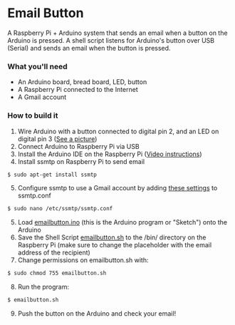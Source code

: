 # Email Button
A Raspberry Pi + Arduino system that sends an email when a button on the Arduino is pressed.
A shell script listens for Arduino's button over USB (Serial) and sends an email when the button is pressed.

### What you'll need
- An Arduino board, bread board, LED, button
- A Raspberry Pi connected to the Internet
- A Gmail account

### How to build it
1. Wire Arduino with a button connected to digital pin 2, and an LED on digital pin 3 ([See a picture](https://github.com/mbursztein/emailbutton/blob/master/arduino-emailbutton.jpg))
2. Connect Arduino to Raspberry Pi via USB
3. Install the Arduino IDE on the Raspberry Pi ([Video instructions](https://www.youtube.com/watch?v=mfIacE-SPvg))
4. Install ssmtp on Raspberry Pi to send email
```sh
$ sudo apt-get install ssmtp
```
5. Configure ssmtp to use a Gmail account by adding [these settings](https://github.com/mbursztein/emailbutton/blob/master/ssmtp.conf) to ssmtp.conf
```sh
$ sudo nano /etc/ssmtp/ssmtp.conf
```
5. Load [emailbutton.ino](https://github.com/mbursztein/emailbutton/blob/master/emailbutton.ino) (this is the Arduino program or "Sketch") onto the Arduino
6. Save the Shell Script [emailbutton.sh](https://github.com/mbursztein/emailbutton/blob/master/emailbutton.sh) to the /bin/ directory on the Raspberry Pi (make sure to change the placeholder with the email address of the recipient)
7. Change permissions on emailbutton.sh with:
```sh
$ sudo chmod 755 emailbutton.sh
```
8. Run the program:
```sh
$ emailbutton.sh
```
9. Push the button on the Arduino and check your email!
